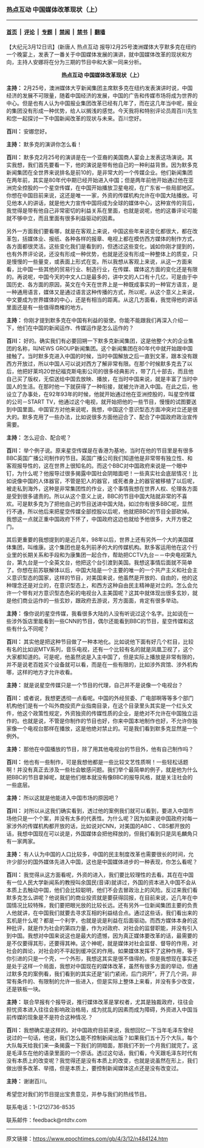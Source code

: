 ### 热点互动  中国媒体改革现状（上）

---

#### [首页](../../../..?n484124) &nbsp;|&nbsp; [评论](../../../../../epoch-comment?n484124) &nbsp;|&nbsp; [专题](../../../../../epoch-special?n484124) &nbsp;|&nbsp; [禁闻](../../../../../epoch-news?n484124) &nbsp;|&nbsp; [禁书](../../../../../books?n484124) &nbsp;|&nbsp; [翻墙](https://github.com/gfw-breaker/nogfw/blob/master/README.md?n484124)


<div class="post_content" id="artbody" itemprop="articleBody">
 <!-- article content begin -->
 <p>
  【大纪元3月12日讯】(新唐人
  <ok href="https://www.epochtimes.com/gb/tag/%E7%83%AD%E7%82%B9%E4%BA%92%E5%8A%A8.html">
   热点互动
  </ok>
  报导)2月25号澳洲媒体大亨默多克在纽约一个晚宴上，发表了一番关于中国媒体发展的演讲，就中国媒体改革的现状和方向，主持人安娜将在分为三期的节目中和大家一同来分析。
 </p>
 <p>
  <b>
   <center>
    <ok href="https://www.epochtimes.com/gb/tag/%E7%83%AD%E7%82%B9%E4%BA%92%E5%8A%A8.html">
     热点互动
    </ok>
    中国媒体改革现状（上）
   </center>
  </b>
 </p>
 <p>
  <b>
   主持：
  </b>
  2月25号，澳洲媒体大亨新闻集团主席默多克在纽约发表演讲时说，中国经济的发展不可限量，随着中国经济的发展，中国的广告和传媒市场将成为世界的中心。但是也有人认为中国报业集团改革已经有几年了，而在这几年当中呢，报业的集团没有形成一种优势，给人以搁浅的感觉。今天我将和特别评论员周百川先生和您一起探讨一下中国新闻改革的现状与未来。百川您好。
 </p>
 <p>
  <b>
   百川：
  </b>
  安娜您好。
 </p>
 <p>
  <b>
   主持：
  </b>
  默多克的演讲你怎么看！
 </p>
 <p>
  <b>
   百川：
  </b>
  默多克2月25号的演讲是在一个亚裔的美国商人宴会上发表这场演说。其实我想，我们首先要看一下，他的演说是带有他自己的一种利益背景。因为默多克新闻集团在全世界来说排名是前10的，是非常大的一个传媒企业。他们新闻集团在两年前，其实是80年代中期已经开始进入中国；但是两年前他开始通过他在亚洲完全控股的一个星空传媒，在中国开始播放卫星电视，在广东省一些局部地区。你想在中国目前来说，这还是唯一一家，外资的传媒机构允许在中国大陆播放。可见他本人的讲话，就是他大力宣传中国将成为全球的媒体中心，这种宣传的背后，我觉得是带有他自己非常密切的利益关系在里面，也就是说呢，他的这番评论可能就不够中立，而且里面有很多利益驱动的因素。
 </p>
 <p>
  另外一方面我们要看哪，就是在客观上来说，中国这些年来说变化都很大，都在改革包，括媒体业、报纸、各种各样的报章、电视上都在模仿西方媒体的制作方式，各方面都很灵活。这些变化我们是看到的，但透过这些变化，诚如你刚才提到的，也有外界评论说，还没有形成一种优势，也就是还没有形成一种整体上的质变，只是慢慢的一些量变，或表面上形式在变。所以我想从客观上来说，从这一方面来看，比中国一些其他的贸易行业、制造行业，在传媒、媒体这方面的变化还是有限的。再说呢，中国今天的中文人口是最多的，讲中文的人口有十几亿，可是由于中国历史、各方面的原因，英文在今天在世界上是一种既成事实的一种官方语言，是一种通用语言，媒体又是通过语言这种传播的方式，所以呢，从这个意义上来说，中文要成为世界媒体的中心，还是有相当的距离。从这几方面看，我觉得他的讲话里面还是有一些值得商榷的地方。
 </p>
 <p>
  <b>
   主持：
  </b>
  你刚才提到默多克在中国有利益的驱使。你能不能跟我们再深入介绍一下，他们在中国的新闻运作、传媒运作是怎么运作的？
 </p>
 <p>
  <b>
   百川：
  </b>
  好的。确实我们有必要回朔一下默多克新闻集团，这是他整个大的企业集团的名称，叫NEWS GROUP新闻集团。这个新闻集团在80年代中就开始跟中国接触了。当时默多克进入中国的时候，当时中国解放之后一直到文革，跟本没有跟西方开放过，所以中国人可以说对西方了解非常有限。在那个时候默多克去了以后，他把好莱坞20世纪福克斯电影公司的很多经典影片，带了几十部去，而且他自己买了版权，无偿送给中国去放映、播放，在当时中国来说，就是丰富了当时中国人的生活。在那时他一下就获得了一种衔接，就被允许进入中国。在此之后，他设立了办事处，在92年93年的时候，他就开始通过他在亚洲控股的，叫星空传媒的公司－START TV，他通过这个电视，就开始把他的一些节目，慢慢的试图要送到中国里面。中国官方对他来说呢，我想，中国这个意识型态方面冲突对立还是很大的。默多克用了一些办法，比如说很多方面他迎合了、配合了中国政府政治宣传需要。
 </p>
 <p>
  <b>
   主持：
  </b>
  怎么迎合、配合呢？
 </p>
 <p>
  <b>
   百川：
  </b>
  举个例子说。原来星空传媒是在香港为基地，当时在他的节目里是有很多BBC英国广播公司制作的节目。英国广播公司我们知道他是非常带有独立性、和客观报导性的，这在世界上很知名的。而这个BBC对中国政府来说是一个眼中钉，为什么呢？他报导过很多揭露中国社会阴暗面吧！一些真实社会底层情况！比如说像中国的人体器官，不管是犯人的器官，或死者身上的器官被移植了以后呢，被走私到海外，这种是非常集团性的作业，这个事情我想在世界人权、伦理各方面是受到很多谴责的。所以从这个意义上说，BBC的节目中国大陆就非常的不喜欢。可是默多克为了把他自己的节目送进中国大陆，如过你有很多BBC呢，显然行不通，所以他后来把星空传媒全部控股以后呢，他就把BBC的节目全部砍掉。我想这一点就正重中国政府下怀了，中国政府这边也就给予他很多，大开方便之门。
 </p>
 <p>
  其后更重要的我想提到的是近几年，98年以后，世界上还有另外一个大的美国媒体集团，叫维康。这个集团也是名列前矛的大的传媒机构。默多客运用他在这个行业里的长期关系和手段和为康集团一起合作，帮助把CCTV九台－－中央电视第九台，第九台是一个全英文台，他把这个台引渡到美国。我想这事情后面就不简单了。你想在前苏联解体以后，中国大陆是一个主要的唯一的一个共产主义和社会主义意识型态的国家，这样的节目，对美国来说，他虽然是开放的、自由的，他的这种理念还是对立的，在意识型态上，和西方这种自由民主精神是对立的。怎么会允许一个带有对方意识型态色彩的电视台入主美国呢？这其中就体现出很多玄妙，就是他们商业运作的一些玄妙，跟政府去游说，芳方面面，肯定有很多举动。
 </p>
 <p>
  <b>
   主持：
  </b>
  像你说的星空传媒，我看很多大陆的人没有听说过这个名字。比如说在一些涉外饭店里能看到一些CNN的节目，偶尔还能看到BBC的节目，星空传媒和这些有什么不同呢？
 </p>
 <p>
  <b>
   百川：
  </b>
  其实他是把这种节目做了一种本地化。比如说他下面有好几个栏目，比较有名的比如说MTV系列，音乐电视，还有一个比较有名的就是凤凰卫视了，这个大家都知道的。可是呢，他虽然说是入主中国了，但是实际上播放是非常有限的，并不是说老百姓买个设备就可以看，而是在一些有限的，比如涉外宾馆、涉外机构哪，这样的地方才允许收看。
 </p>
 <p>
  <b>
   主持：
  </b>
  就是说星空传媒只是一个节目的代理，自己并不是说像一个电视台？
 </p>
 <p>
  <b>
   百川：
  </b>
  或者说，我想更透彻一点看呢。中国的外经贸委、广电部啊等等多个部门机构他们是有一个叫外商投资产业指南目录，在这个目录里头其实是一个红头文件，他这个政策性规定，外资独资的传媒性质的企业，是绝对不允许在中国独立运作的。也就是说，不管是你制作的节目也好，你来中国本地制作也好，不允许你独家像一个电视台那样在播放，这是他绝对禁止的。可是我们看到默多克显然是一个例外。
 </p>
 <p>
  <b>
   主持：
  </b>
  那他在中国播放的节目，除了用其他电视台的节目外，他有自己制作吗？
 </p>
 <p>
  <b>
   百川：
  </b>
  他也有一些制作，可是我想他都是一些比较文艺性质啊！一些轻松话题啊！并没有真正去涉及一些社会敏感问题。我们举个最简单的例子，就是他为什么把BBC的节目拿掉呢，就是他们根本就没有像BBC的报导风格，就是关注社会的一些底层。
 </p>
 <p>
  <b>
   主持：
  </b>
  所以这就是他能进入中国市场的原因吧？
 </p>
 <p>
  <b>
   百川：
  </b>
  对所以从这我们确实看到，透过他的案例我们就可以看到，要进入中国市场他只是一个个案，并没有太多的代表性。为什么呢？因为如果说中国政府对每一家涉外的传媒机构都开放的话，比如说对CNN，对美国的ABC 、CBS都开放的话，我想中国现在可以说是，外国媒体会把他释放的，但我们看到只是凤毛麟角只有一家两家。
 </p>
 <p>
  <b>
   主持：
  </b>
  有人认为中国的人口比较多，中国的民主制度改革也需要很长的时间，允许少部分的国外媒体先进入中国，这也是中国媒体进步的一种表现，你怎么看呢？
 </p>
 <p>
  <b>
   百川：
  </b>
  我觉得从这方面看呢，外资的进入，我们要比较理性的去看。其在在中国有一位人民大学新闻系的教授叫余国民(音译)就讲过，外国的资本进入中国不会从本质上去触动中国，他们会比较聪明，他们不会去冒政治上的风险。反过来我们看默多克怎么讲呢？他说我们的商业投资就是要获得回报，在目前来说，近几年在中国情况比较特殊，我们要把眼光放的比较长远。还有另外一位新闻集团主要的负责人他就讲，在中国我们就要去寻求互相的利益结合点。通过这些话，我们看出来的玄机是什么呢？都是一个利字，也就是说是利益在后面驱动。而西方媒体本身的这种批评，就是作为社会的第四力量，作为对政府、对社会的监督职能，并没有引入到中国。我想对中国来说这也是最大的遗憾，因为真正媒体要改革的话，最需要的是不仅要得其形，还要得其神。这个神呢，就是媒体对社会监督、督导的作用，对社会的舆论，对社会的不平起到缓冲区的作用。如果媒体发挥不了这种作用，等于你引进的只是一个壳，一个外形，我想这其实是很不值得的。但是我想现在事实还是处于这样一个局面，我想对中国现在的媒体改革，虽然有很多方面的举动，但通过默多克的案例看，我们看到的其实还是“前门紧闭，后门洞开”，开了几个洞，非常有条件的、有限制的允许一些进入，但是实际上整体上来看，并没有多少改变，还是铁板一块。
 </p>
 <p>
  <b>
   主持：
  </b>
  联合早报有个报导说，推行媒体改革是掌权者，尤其是独裁政府，往往会担忧资本进入往往会影响政治格局，成为扰乱的因素而成为障碍，外资进入中国当前传媒的现象是不是符合这种情况.？
 </p>
 <p>
  <b>
   百川：
  </b>
  我想确实是这样的。对中国政府目前来说，我想回忆一下当年毛泽东曾经说过的一句话，他说，我们怎么能不控制新闻出版？如果我们五十万个大队，每个大队每天给我们来一条揭露一下我们的阴暗面，那我们不到一个月我们就完了。这是毛泽东在他的语录里面的一个原话。透过这句话，我们看，今天跟毛泽东时代有没有本质上的改变呢？我觉得还是没有本质上的改变，也就是说虽然在形上，我们做出很多改革、举措，但是本质上，要控制新闻媒体这点还是没有改变过。
 </p>
 <p>
  <b>
   主持：
  </b>
  谢谢百川。
 </p>
 <p>
  希望您对我们的节目提出宝贵意见，并参与我们的热线节目。
 </p>
 <p>
  联系电话：1-(212)736-8535
 </p>
 <p>
  联系邮件：feedback@ntdtv.com
  <font color="#ffffff">
   (http://www.dajiyuan.com)
  </font>
 </p>
 <!-- article content end -->
 <div id="below_article_ad">
 </div>
</div>


---

原文链接：https://www.epochtimes.com/gb/4/3/12/n484124.htm